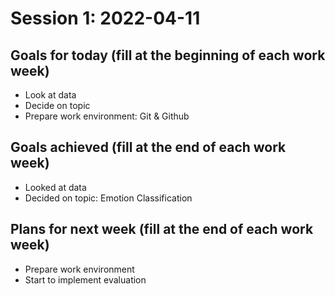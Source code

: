 # Session 1: 2022-04-11
## Goals for today (fill at the beginning of each work week)
* Look at data
* Decide on topic
* Prepare work environment: Git & Github
## Goals achieved (fill at the end of each work week)
* Looked at data
* Decided on topic: Emotion Classification
## Plans for next week (fill at the end of each work week)
* Prepare work environment
* Start to implement evaluation
